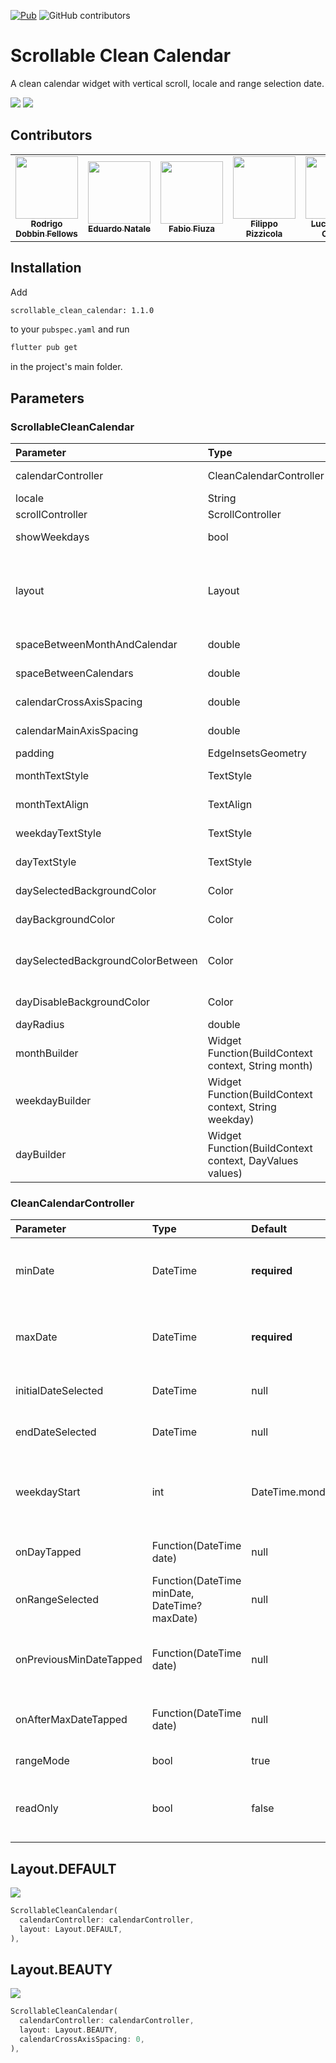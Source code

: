 [![Pub](https://img.shields.io/pub/v/scrollable_clean_calendar.svg)](https://pub.dev/packages/scrollable_clean_calendar)
![GitHub contributors](https://img.shields.io/github/contributors/FabioFiuza/scrollable_clean_calendar)

# Scrollable Clean Calendar

A clean calendar widget with vertical scroll, locale and range selection date.

![](assets/image1.png)
![](assets/image2.png)

## Contributors

<table>
  <tr>
    <td align="center">
      <a href="https://github.com/rodrigodobbin"><img src="https://avatars.githubusercontent.com/u/3811222?v=4" width="100px"></img><br><sub><b>Rodrigo Dobbin Fellows</b></sub>
    </td>
    <td align="center">
      <a href="https://github.com/EduardoNatale"><img src="https://avatars.githubusercontent.com/u/40431768?v=4" width="100px"></img><br><sub><b>Eduardo Natale</b></sub>
    </td>
    <td align="center">
      <a href="https://github.com/FabioFiuza"><img src="https://avatars.githubusercontent.com/u/5648401?v=4" width="100px"></img><br><sub><b>Fabio Fiuza</b></sub>
    </td>
    <td align="center">
      <a href="https://github.com/fpizzicol"><img src="https://avatars.githubusercontent.com/u/10764810?v=4" width="100px"></img><br><sub><b>Filippo Pizzicola</b></sub>
    </td>
    <td align="center">
      <a href="https://github.com/LucienCorreia"><img src="https://avatars.githubusercontent.com/u/20744377?v=4" width="100px"></img><br><sub><b>Lucian Risso Correia</b></sub>
    </td>
  </tr>
</table>

## Installation

Add

```bash
scrollable_clean_calendar: 1.1.0
```

to your `pubspec.yaml` and run

```bash
flutter pub get
```

in the project's main folder.

## Parameters

### ScrollableCleanCalendar

| Parameter                         | Type                                                    | Default                                               | Description                                                                                                            |
| :-------------------------------- | :------------------------------------------------------ | :---------------------------------------------------- | :--------------------------------------------------------------------------------------------------------------------- |
| calendarController                | CleanCalendarController                                 | **required**                                          | The controller of ScrollableCleanCalendar                                                                              |
| locale                            | String                                                  | en                                                    | The language locale                                                                                                    |
| scrollController                  | ScrollController                                        | null                                                  | Scroll controller                                                                                                      |
| showWeekdays                      | bool                                                    | true                                                  | If is to show or not the weekdays in calendar                                                                          |
| layout                            | Layout                                                  | null                                                  | What layout (design) is going to be used. **_Important: layout is required if you don't use all the layout builders_** |
| spaceBetweenMonthAndCalendar      | double                                                  | 24                                                    | The space between month and calendar                                                                                   |
| spaceBetweenCalendars             | double                                                  | 24                                                    | The space between calendars                                                                                            |
| calendarCrossAxisSpacing          | double                                                  | 4                                                     | The horizontal space in the calendar dates                                                                             |
| calendarMainAxisSpacing           | double                                                  | 4                                                     | The vertical space in the calendar dates                                                                               |
| padding                           | EdgeInsetsGeometry                                      | EdgeInsets.symmetric(horizontal: 16, vertical: 32)    | The parent padding                                                                                                     |
| monthTextStyle                    | TextStyle                                               | Theme.of(context).textTheme.headline6                 | The label text style of month                                                                                          |
| monthTextAlign                    | TextAlign                                               | TextAlign.left                                        | The label text align of month                                                                                          |
| weekdayTextStyle                  | TextStyle                                               | Theme.of(context).textTheme.bodyText1                 | The label text align of month                                                                                          |
| dayTextStyle                      | TextStyle                                               | Theme.of(context).textTheme.bodyText1                 | The label text style of day                                                                                            |
| daySelectedBackgroundColor        | Color                                                   | Theme.of(context).colorScheme.primary                 | The day selected background color                                                                                      |
| dayBackgroundColor                | Color                                                   | Theme.of(context).colorScheme.surface                 | The day background color                                                                                               |
| daySelectedBackgroundColorBetween | Color                                                   | Theme.of(context).colorScheme.primary.withOpacity(.3) | The day selected background color that is between day selected edges                                                   |
| dayDisableBackgroundColor         | Color                                                   | Theme.of(context).colorScheme.surface.withOpacity(.4) | The day disable background color                                                                                       |
| dayRadius                         | double                                                  | 6                                                     | The radius of day items                                                                                                |
| monthBuilder                      | Widget Function(BuildContext context, String month)     | null                                                  | A builder to make a customized month                                                                                   |
| weekdayBuilder                    | Widget Function(BuildContext context, String weekday)   | null                                                  | A builder to make a customized weekday                                                                                 |
| dayBuilder                        | Widget Function(BuildContext context, DayValues values) | null                                                  | A builder to make a customized day of calendar                                                                         |

### CleanCalendarController

| Parameter               | Type                                          | Default         | Description                                             |
| :---------------------- | :-------------------------------------------- | :-------------- | :------------------------------------------------------ |
| minDate                 | DateTime                                      | **required**    | Obrigatory: The mininimum date to show                  |
| maxDate                 | DateTime                                      | **required**    | Obrigatory: The maximum date to show                    |
| initialDateSelected     | DateTime                                      | null            | An initial selected date                                |
| endDateSelected         | DateTime                                      | null            | The end of selected range                               |
| weekdayStart            | int                                           | DateTime.monday | In what weekday position the calendar is going to start |
| onDayTapped             | Function(DateTime date)                       | null            | Function when a day is tapped                           |
| onRangeSelected         | Function(DateTime minDate, DateTime? maxDate) | null            | Function when a range is selected                       |
| onPreviousMinDateTapped | Function(DateTime date)                       | null            | When a date before the min date is tapped               |
| onAfterMaxDateTapped    | Function(DateTime date)                       | null            | When a date after max date is tapped                    |
| rangeMode               | bool                                          | true            | If the range is enabled                                 |
| readOnly                | bool                                          | false           | If the Calendar Widget is on read-only mode             |

## Layout.DEFAULT

![](assets/image2.png)

```dart
ScrollableCleanCalendar(
  calendarController: calendarController,
  layout: Layout.DEFAULT,
),
```

## Layout.BEAUTY

![](assets/image1.png)

```dart
ScrollableCleanCalendar(
  calendarController: calendarController,
  layout: Layout.BEAUTY,
  calendarCrossAxisSpacing: 0,
),
```
